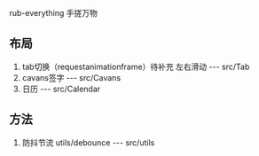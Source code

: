  rub-everything
手搓万物
## 布局
1. tab切换（requestanimationframe）待补充 左右滑动 --- src/Tab
2. cavans签字 --- src/Cavans
3. 日历 --- src/Calendar

## 方法
1. 防抖节流 utils/debounce --- src/utils
